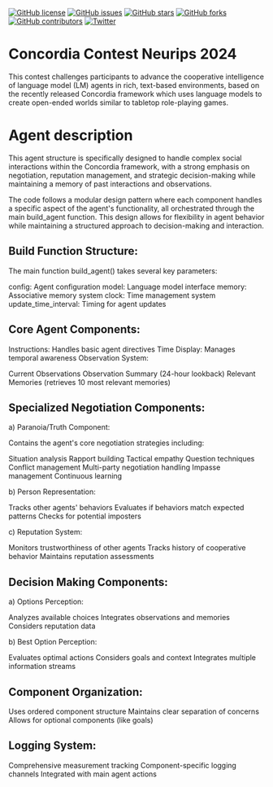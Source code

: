 



[![GitHub license](https://img.shields.io/github/license/SoyGema/concordia_contest_neurips_2024)](https://github.com/SoyGema/concordia_contest_neurips_2024/blob/main/LICENSE)
[![GitHub issues](https://img.shields.io/github/issues/SoyGema/concordia_contest_neurips_2024)](https://github.com/SoyGema/concordia_contest_neurips_2024/issues)
[![GitHub stars](https://img.shields.io/github/stars/SoyGema/concordia_contest_neurips_2024)](https://github.com/SoyGema/concordia_contest_neurips_2024/stargazers)
[![GitHub forks](https://img.shields.io/github/forks/SoyGema/concordia_contest_neurips_2024)](https://github.com/SoyGema/concordia_contest_neurips_2024/network)
[![GitHub contributors](https://img.shields.io/github/contributors/SoyGema/concordia_contest_neurips_2024)](https://github.com/SoyGema/concordia_contest_neurips_2024/graphs/contributors)
[![Twitter](https://img.shields.io/twitter/url?url=https%3A%2F%2Fgithub.com%2FSoyGema%2Fconcordia_contest_neurips_2024)](https://twitter.com/intent/tweet?text=Check%20out%20this%20repo!%20&url=https://github.com/SoyGema/concordia_contest_neurips_2024)

# Concordia Contest Neurips 2024

This contest challenges participants to advance the cooperative intelligence of language model (LM) agents in rich, text-based environments, based on the recently released Concordia framework which uses language models to create open-ended worlds similar to tabletop role-playing games.



# Agent description

This agent structure is specifically designed to handle complex social interactions within the Concordia framework, with a strong emphasis on negotiation, reputation management, and strategic decision-making while maintaining a memory of past interactions and observations.

The code follows a modular design pattern where each component handles a specific aspect of the agent's functionality, all orchestrated through the main build_agent function. This design allows for flexibility in agent behavior while maintaining a structured approach to decision-making and interaction.

## Build Function Structure:


The main function build_agent() takes several key parameters:

config: Agent configuration
model: Language model interface
memory: Associative memory system
clock: Time management system
update_time_interval: Timing for agent updates




## Core Agent Components:


Instructions: Handles basic agent directives
Time Display: Manages temporal awareness
Observation System:

Current Observations
Observation Summary (24-hour lookback)
Relevant Memories (retrieves 10 most relevant memories)




## Specialized Negotiation Components:

a) Paranoia/Truth Component:

Contains the agent's core negotiation strategies including:

Situation analysis
Rapport building
Tactical empathy
Question techniques
Conflict management
Multi-party negotiation handling
Impasse management
Continuous learning



b) Person Representation:

Tracks other agents' behaviors
Evaluates if behaviors match expected patterns
Checks for potential imposters

c) Reputation System:

Monitors trustworthiness of other agents
Tracks history of cooperative behavior
Maintains reputation assessments


## Decision Making Components:

a) Options Perception:

Analyzes available choices
Integrates observations and memories
Considers reputation data

b) Best Option Perception:

Evaluates optimal actions
Considers goals and context
Integrates multiple information streams


## Component Organization:


Uses ordered component structure
Maintains clear separation of concerns
Allows for optional components (like goals)


## Logging System:


Comprehensive measurement tracking
Component-specific logging channels
Integrated with main agent actions

